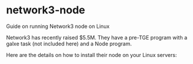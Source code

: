 # network3-node
Guide on running Network3 node on Linux

Network3 has recently raised $5.5M. They have a pre-TGE program with a galxe task (not included here) and a Node program.

Here are the details on how to install their node on your Linux servers:

